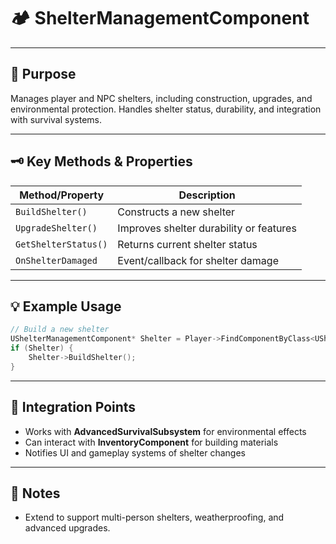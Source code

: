 # 🏕️ **ShelterManagementComponent**

---

## 🎯 Purpose
Manages player and NPC shelters, including construction, upgrades, and environmental protection. Handles shelter status, durability, and integration with survival systems.

---

## 🗝️ Key Methods & Properties
| Method/Property         | Description                                 |
|-------------------------|---------------------------------------------|
| `BuildShelter()`        | Constructs a new shelter                    |
| `UpgradeShelter()`      | Improves shelter durability or features     |
| `GetShelterStatus()`    | Returns current shelter status              |
| `OnShelterDamaged`      | Event/callback for shelter damage           |

---

## 💡 Example Usage
```cpp
// Build a new shelter
UShelterManagementComponent* Shelter = Player->FindComponentByClass<UShelterManagementComponent>();
if (Shelter) {
    Shelter->BuildShelter();
}
```

---

## 🔗 Integration Points
- Works with **AdvancedSurvivalSubsystem** for environmental effects
- Can interact with **InventoryComponent** for building materials
- Notifies UI and gameplay systems of shelter changes

---

## 📝 Notes
- Extend to support multi-person shelters, weatherproofing, and advanced upgrades.
